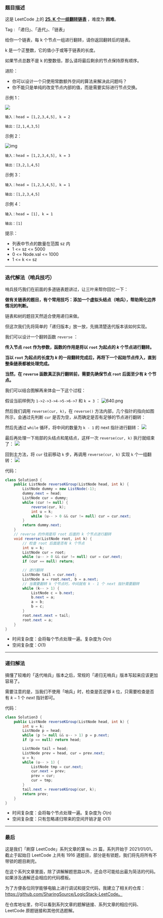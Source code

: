 ### 题目描述

这是 LeetCode 上的 **[25. K 个一组翻转链表](https://leetcode-cn.com/problems/reverse-nodes-in-k-group/solution/shua-chuan-lc-duo-tu-jiang-jie-di-gui-gu-6wr0/)** ，难度为 **困难**。

Tag : 「递归」、「迭代」、「链表」



给你一个链表，每 k 个节点一组进行翻转，请你返回翻转后的链表。

k 是一个正整数，它的值小于或等于链表的长度。

如果节点总数不是 k 的整数倍，那么请将最后剩余的节点保持原有顺序。

进阶：

* 你可以设计一个只使用常数额外空间的算法来解决此问题吗？
* 你不能只是单纯的改变节点内部的值，而是需要实际进行节点交换。

示例 1：

![](https://assets.leetcode.com/uploads/2020/10/03/reverse_ex1.jpg)

```
输入：head = [1,2,3,4,5], k = 2

输出：[2,1,4,3,5]
```
示例 2：

![img](https://assets.leetcode.com/uploads/2020/10/03/reverse_ex2.jpg)

```
输入：head = [1,2,3,4,5], k = 3

输出：[3,2,1,4,5]
```
示例 3：
```
输入：head = [1,2,3,4,5], k = 1

输出：[1,2,3,4,5]
```
示例 4：
```
输入：head = [1], k = 1

输出：[1]
```
提示：
* 列表中节点的数量在范围 sz 内
* 1 <= sz <= 5000
* 0 <= Node.val <= 1000
* 1 <= k <= sz

---

### 迭代解法（哨兵技巧）

哨兵技巧我们在前面的多道链表题讲过，让三叶来帮你回忆一下：

**做有关链表的题目，有个常用技巧：添加一个虚拟头结点（哨兵），帮助简化边界情况的判断。**

链表和树的题目天然适合使用递归来做。

但这次我们先将简单的「递归版本」放一放，先搞清楚迭代版本该如何实现。

我们可以设计一个翻转函数 `reverse` ：

**传入节点 `root` 作为参数，函数的作用是将以 `root` 为起点的 $k$ 个节点进行翻转。**

**当以 `root` 为起点的长度为 $k$ 的一段翻转完成后，再将下一个起始节点传入，直到整条链表都被处理完成。**

**当然，在 `reverse` 函数真正执行翻转前，需要先确保节点 `root` 后面至少有 $k$ 个节点。**

我们可以结合图解再来体会一下这个过程：

假设当前样例为 `1->2->3->4->5->6->7` 和 `k = 3` ：
![640.png](https://pic.leetcode-cn.com/1611504231-hpqWAW-640.png)

然后我们调用 `reverse(cur, k)`，在 `reverse()` 方法内部，几个指针的指向如图所示，会通过先判断 `cur` 是否为空，从而确定是否有足够的节点进行翻转：

然后先通过 `while` 循环，将中间的数量为 `k - 1` 的 next 指针进行翻转：
![](https://pic.leetcode-cn.com/1611504239-sVeymg-640%20(1).png)

最后再处理一下局部的头结点和尾结点，这样一次 `reverse(cur, k)` 执行就结束了：
![](https://pic.leetcode-cn.com/1611504254-SJiHDp-640%20(2).png)

回到主方法，将 `cur` 往前移动 `k` 步，再调用 `reverse(cur, k)` 实现 `k` 个一组翻转：
![](https://pic.leetcode-cn.com/1611504265-qZGFAs-640%20(3).png)

代码：
```Java []
class Solution3 {
    public ListNode reverseKGroup(ListNode head, int k) {
        ListNode dummy = new ListNode(-1);
        dummy.next = head;
        ListNode cur = dummy;
        while (cur != null) {
            reverse(cur, k);
            int u = k;    
            while (u-- > 0 && cur != null) cur = cur.next;
        }
        return dummy.next;
    }
    // reverse 的作用是将 root 后面的 k 个节点进行翻转
    void reverse(ListNode root, int k) {
        // 检查 root 后面是否有 k 个节点
        int u = k;
        ListNode cur = root;
        while (u-- > 0 && cur != null) cur = cur.next;
        if (cur == null) return;

        // 进行翻转
        ListNode tail = cur.next;
        ListNode a = root.next, b = a.next;
        // 当需要翻转 k 个节点时，中间就有 k - 1 个 next 指针需要翻转
        while (k-- > 1) {
            ListNode c = b.next;
            b.next = a;
            a = b;
            b = c;
        }
        root.next.next = tail;
        root.next = a;
    }
}
```
* 时间复杂度：会将每个节点处理一遍。复杂度为 $O(n)$
* 空间复杂度：$O(1)$

---

### 递归解法

搞懂了较难的「迭代哨兵」版本之后，常规的「递归无哨兵」版本写起来应该更加容易了。

需要注意的是，当我们不使用「哨兵」时，检查是否足够 $k$ 位，只需要检查是否有 $k - 1$ 个 $next$ 指针即可。

代码：
```Java []
class Solution3 {
    public ListNode reverseKGroup(ListNode head, int k) {
        int u = k;
        ListNode p = head;
        while (p != null && u-- > 1) p = p.next;
        if (p == null) return head;

        ListNode tail = head;
        ListNode prev = head, cur = prev.next;
        u = k;
        while (u-- > 1) {
            ListNode tmp = cur.next;
            cur.next = prev;
            prev = cur;
            cur = tmp;
        }
        tail.next = reverseKGroup(cur, k);
        return prev;
    }
}
```
* 时间复杂度：会将每个节点处理一遍。复杂度为 $O(n)$
* 空间复杂度：只有忽略递归带来的空间开销才是 $O(1)$

---

### 最后

这是我们「刷穿 LeetCode」系列文章的第 `No.25` 篇，系列开始于 2021/01/01，截止于起始日 LeetCode 上共有 1916 道题目，部分是有锁题，我们将先将所有不带锁的题目刷完。

在这个系列文章里面，除了讲解解题思路以外，还会尽可能给出最为简洁的代码。如果涉及通解还会相应的代码模板。

为了方便各位同学能够电脑上进行调试和提交代码，我建立了相关的仓库：https://github.com/SharingSource/LogicStack-LeetCode。

在仓库地址里，你可以看到系列文章的题解链接、系列文章的相应代码、LeetCode 原题链接和其他优选题解。

